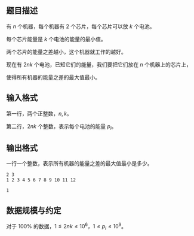 ## 题目描述

有 $n$ 个机器，每个机器有 $2$ 个芯片，每个芯片可以放 $k$ 个电池。

每个芯片能量是 $k$ 个电池的能量的最小值。

两个芯片的能量之差越小，这个机器就工作的越好。

现在有 $2nk$ 个电池，已知它们的能量，我们要把它们放在 $n$ 个机器上的芯片上，

使得所有机器的能量之差的最大值最小。

## 输入格式

第一行，两个正整数，$n,k$。

第二行，$2nk$ 个整数，表示每个电池的能量 $p_i$。

## 输出格式

一行一个整数，表示所有机器的能量之差的最大值最小是多少。

```input1
2 3
1 2 3 4 5 6 7 8 9 10 11 12
```

```output1
1
```

## 数据规模与约定

对于 $100\%$ 的数据，$1\leq 2nk\leq 10^6$，$1\leq p_i\leq 10^9$。


